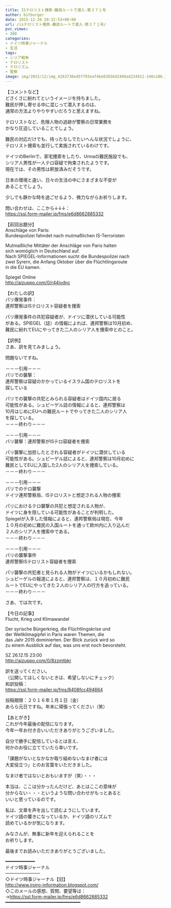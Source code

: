 ```yaml
---
title: ISテロリスト捜索-難民ルートで潜入-第３７１号
author: bitburger
date: 2015-12-26 20:32:53+00:00
url: /isテロリスト捜索-難民ルートで潜入-第３７１号/
pvc_views:
- 380
categories:
- ドイツ時事ジャーナル
- 生活
tags:
- シリア戦争
- テロリスト
- テロリズム
- 警察
image: img/2015/12/img_4263730ed5ff93eaf4be83656d2408ad224911-246x186.jpg
---
```

【コメントなど】  
どさくさに紛れてというイメージを持ちました。  
難民が押し寄せる中に混じって潜入するのは、  
通常の方法よりやりやすいだろうと思えますね。  
  
テロリストなど、危険人物の追跡が警察の日常業務を  
かなり圧迫していることでしょう。  
  
難民の対応だけでも、待ったなしでたいへんな状況でしょうに、  
テロリスト捜索も並行して実施されているわけです。  
  
ドイツのBerlinで、家宅捜索をしたり、Unnaの難民施設でも、  
シリア人男性が一人テロ容疑で拘束されたようです。  
現在では、その男性は釈放済みだそうです。  
  
日本の環境と違い、日々の生活の中にさまざまな不安が  
あることでしょう。  
  
少しでも静かな時を過ごせるよう、微力ながらお祈りします。  
  
  
問い合わせは、ここから↓↓↓：  
<https://ssl.form-mailer.jp/fms/e6d8662885332>  
  
  
【前回出題分】  
Anschläge von Paris:  
Bundespolizei fahndet nach mutmaßlichen IS-Terroristen  
  
Mutmaßliche Mittäter der Anschläge von Paris halten  
sich womöglich in Deutschland auf.  
Nach SPIEGEL-Informationen sucht die Bundespolizei nach  
zwei Syrern, die Anfang Oktober über die Flüchtlingsroute  
in die EU kamen.  
  
Spiegel Online  
<http://aizuppo.com/0/r44ivdnc>  
  
【わたしの訳】  
パリ爆発事件：  
連邦警察はISテロリスト容疑者を捜索  
  
パリ爆発事件の共犯容疑者が、ドイツに潜伏している可能性  
がある。SPIEGEL（誌）の情報によれば、連邦警察は10月初め、  
難民に紛れてEUにやってきた二人のシリア人を捜索中とのこと。  
  
  
【訳例】  
さあ、訳を見てみましょう。  
  
問題ないですね。  
  
－－－引用－－－  
パリでの襲撃：  
連邦警察は容疑のかかっているイスラム国のテロリストを  
探している  
  
パリでの襲撃の共犯とみられる容疑者はドイツ国内に居る  
可能性がある。シュピーゲル誌の情報によると、連邦警察は  
10月はじめにEUへの難民ルートでやってきた二人のシリア人  
を探している。  
－－－終わり－－－  
  
  
－－－引用－－－  
パリ襲撃：連邦警察がISテロ容疑者を捜索  
  
パリ襲撃に加担したとされる容疑者がドイツに潜伏している  
可能性がある。シュピーゲル誌によると、連邦警察は10月初めに  
難民としてEUに入国した2人のシリア人を捜索している。  
－－－終わり－－－  
  
  
－－－引用－－－  
パリでのテロ襲撃  
ドイツ連邦警察局、ISテロリストと想定される人物の捜索  
  
パリにおけるテロ襲撃の共犯と想定される人物が、  
ドイツに身を隠している可能性があることが判明した。  
Spiegelが入手した情報によると、連邦警察局は現在、今年  
１０月の初めに難民の入国ルートを通って欧州内に入り込んだ  
２人のシリア人を捜索中である。  
－－－終わり－－－  
  
  
－－－引用－－－  
パリの襲撃事件  
連邦警察ISテロリスト容疑者を捜索  
  
パリ襲撃の共犯者と見られる人物がドイツにいるかもしれない。  
シュピーゲルの報道によると、連邦警察は、１０月初めに難民  
ルートでEUにやってきた２人のシリア人の行方を追っている。  
－－－終わり－－－  
  
  
さあ、では次です。  
  
【今日の記事】  
Flucht, Krieg und Klimawandel  
  
Der syrische Bürgerkrieg, die Flüchtlingskrise und  
der Weltklimagipfel in Paris waren Themen, die  
das Jahr 2015 dominierten. Der Blick zurück wird so  
zu einem Ausblick auf das, was uns erst noch bevorsteht.  
  
SZ 26.12.15 23:00  
<http://aizuppo.com/0/8zzmtbkr>  
  
訳を送ってください。  
（公開してほしくないときは、希望しないにチェック）  
和訳投稿：  
 <https://ssl.form-mailer.jp/fms/8408fcc494664>  
  
投稿期限：２０１６年１月１日（金）  
あらら元日ですね。年末に頑張ってください（笑）  
  
【あとがき】  
これが今年最後の配信になります。  
今年一年お付き合いいただきありがとうございました。  
  
自分で勝手に配信しているとは言え、  
何かのお役に立てていたら幸いです。  
  
「課題がないとなかなか取り組めないなまけ者には  
大変役立つ」とのお言葉をいただきました。  
  
なまけ者ではないとおもいますが（笑）・・・  
  
本当は、ここは分かったんだけど、あとはここの意味が  
分からない・・・というような問い合わせがもっとあると  
いいと思っているのです。  
  
  
私は、文章を声を出して読むようにしています。  
ドイツ語の響きになっているか、ドイツ語のリズムで  
読めているかが気になります。  
  
  
みなさんが、無事に新年を迎えられることを  
お祈りします。  
  
  
最後までお読みいただきありがとうございました。  
  
  
━━━━━━━━━━━  
ドイツ時事ジャーナル  
───────────  
◇ドイツ時事ジャーナル【旧】  
<http://www.iroiro-information.blogspot.com/>  
◇このメールの感想、質問、要望等は：  
-><https://ssl.form-mailer.jp/fms/e6d8662885332>  
━━━━━━━━━━━━━━━━━━━━━━━━━━━━